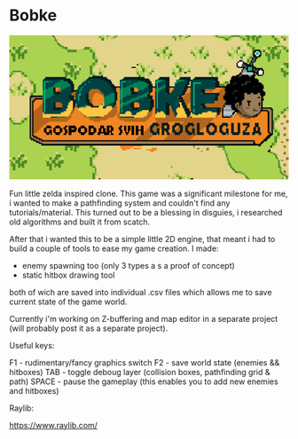 # Bobke 

![alt text](https://github.com/VlaDimirBoban/Bobke_ZeldaClone/blob/main/thumbs/Bobke.png?raw=true)

Fun little zelda inspired clone. This game was a significant milestone for me, i wanted to make a pathfinding system and couldn't find any tutorials/material. This turned out to be a blessing in disguies, i researched old algorithms and built it from scatch. 

After that i wanted this to be a simple little 2D engine, that meant i had to build a couple of tools to ease my game creation. 
I made:

- enemy spawning too (only 3 types a s a proof of concept)
- static hitbox drawing tool

both of wich are saved into individual .csv files which allows me to save current state of the game world.

Currently i'm working on Z-buffering and map editor in a separate project (will probably post it as a separate project).

Useful keys:

F1 - rudimentary/fancy graphics switch
F2 - save world state (enemies && hitboxes)
TAB - toggle deboug layer (collision boxes, pathfinding grid & path)
SPACE - pause the gameplay (this enables you to add new enemies and hitboxes)



Raylib:

https://www.raylib.com/
